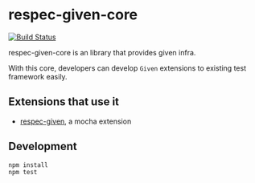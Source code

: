 # respec-given-core

[![Build Status](https://travis-ci.org/cades/respec-given-core.svg?branch=master)](https://travis-ci.org/cades/respec-given-core)

respec-given-core is an library that provides given infra.

With this core, developers can develop `Given` extensions to existing test framework easily.


## Extensions that use it

* [respec-given](https://github.com/cades/respec-given), a mocha extension

## Development

    npm install
    npm test
